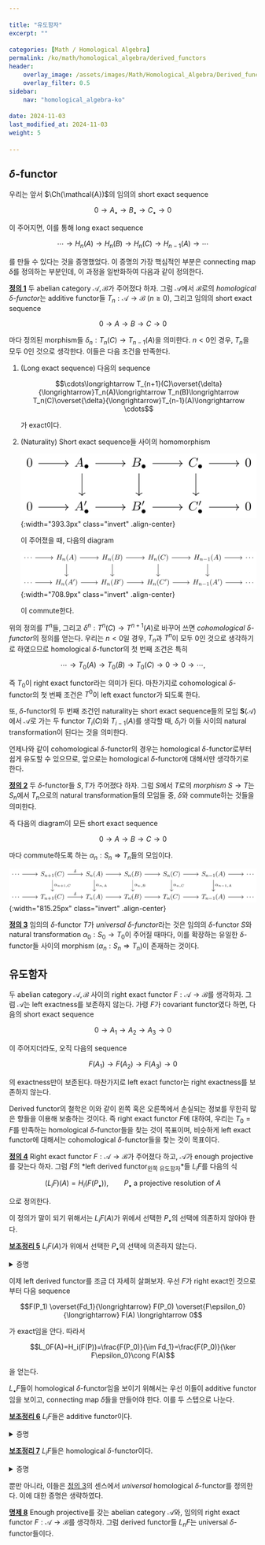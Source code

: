 ```yaml
---

title: "유도함자"
excerpt: ""

categories: [Math / Homological Algebra]
permalink: /ko/math/homological_algebra/derived_functors
header:
    overlay_image: /assets/images/Math/Homological_Algebra/Derived_functors.png
    overlay_filter: 0.5
sidebar: 
    nav: "homological_algebra-ko"

date: 2024-11-03
last_modified_at: 2024-11-03
weight: 5

---
```


## $\delta$-functor

우리는 앞서 $\Ch(\mathcal{A})$의 임의의 short exact sequence

$$0\longrightarrow A_\bullet\longrightarrow B_\bullet\longrightarrow C_\bullet\longrightarrow 0$$

이 주어지면, 이를 통해 long exact sequence

$$\cdots\rightarrow H_n(A)\rightarrow H_n(B)\rightarrow H_n(C)\rightarrow H_{n-1}(A)\rightarrow \cdots$$

를 만들 수 있다는 것을 증명했었다. 이 증명의 가장 핵심적인 부분은 connecting map $\delta$를 정의하는 부분인데, 이 과정을 일반화하여 다음과 같이 정의한다. 

<div class="definition" markdown="1">

<ins id="def1">**정의 1**</ins> 두 abelian category $\mathcal{A},\mathcal{B}$가 주어졌다 하자. 그럼 $\mathcal{A}$에서 $\mathcal{B}$로의 *homological $\delta$-functor*는 additive functor들 $T_n:\mathcal{A}\rightarrow\mathcal{B}$ ($n\geq 0$), 그리고 임의의 short exact sequence

$$0\longrightarrow A\longrightarrow B\longrightarrow C\longrightarrow 0$$

마다 정의된 morphism들 $\delta_n:T_n(C)\rightarrow T_{n-1}(A)$을 의미한다. $n<0$인 경우, $T_n$을 모두 $0$인 것으로 생각한다. 이들은 다음 조건을 만족한다.

1. (Long exact sequence) 다음의 sequence 
    
    $$\cdots\longrightarrow T_{n+1}(C)\overset{\delta}{\longrightarrow}T_n(A)\longrightarrow T_n(B)\longrightarrow T_n(C)\overset{\delta}{\longrightarrow}T_{n-1}(A)\longrightarrow \cdots$$

    가 exact이다.
2. (Naturality) Short exact sequence들 사이의 homomorphism
    
    ![morphism_of_short_exact_sequence](/assets/images/Math/Homological_Algebra/Derived_functors-1.png){:width="393.3px" class="invert" .align-center}

    이 주어졌을 때, 다음의 diagram

    ![naturality_of_delta_functor](/assets/images/Math/Homological_Algebra/Derived_functors-2.png){:width="708.9px" class="invert" .align-center}

    이 commute한다.

</div>

위의 정의를 $T^n$들, 그리고 $\delta^n:T^n(C)\rightarrow T^{n+1}(A)$로 바꾸어 쓰면 *cohomological $\delta$-functor*의 정의를 얻는다. 우리는 $n<0$일 경우, $T_n$과 $T^n$이 모두 $0$인 것으로 생각하기로 하였으므로 homological $\delta$-functor의 첫 번째 조건은 특히 

$$\cdots\longrightarrow T_0(A)\longrightarrow T_0(B)\longrightarrow T_0(C)\longrightarrow0\longrightarrow 0\longrightarrow\cdots, $$

즉 $T_0$이 right exact functor라는 의미가 된다. 마찬가지로 cohomological $\delta$-functor의 첫 번째 조건은 $T^0$이 left exact functor가 되도록 한다. 

또, $\delta$-functor의 두 번째 조건인 naturality는 short exact sequence들의 모임 $\mathbf{S}(\mathcal{A})$에서 $\mathcal{A}$로 가는 두 functor $T_i(C)$와 $T_{i-1}(A)$를 생각할 때, $\delta_i$가 이들 사이의 natural transformation이 된다는 것을 의미한다.

언제나와 같이 cohomological $\delta$-functor의 경우는 homological $\delta$-functor로부터 쉽게 유도할 수 있으므로, 앞으로는 homological $\delta$-functor에 대해서만 생각하기로 한다.

<div class="definition" markdown="1">

<ins id="def2">**정의 2**</ins> 두 $\delta$-functor들 $S,T$가 주어졌다 하자. 그럼 $S$에서 $T$로의 *morphism* $S\rightarrow T$는 $S_n$에서 $T_n$으로의 natural transformation들의 모임들 중, $\delta$와 commute하는 것들을 의미한다.

</div>

즉 다음의 diagram이 모든 short exact sequence

$$0\longrightarrow A\longrightarrow B\longrightarrow C\longrightarrow 0$$

마다 commute하도록 하는 $\alpha_n:S_n\Rightarrow T_n$들의 모임이다. 

![morphism_of_delta_functor](/assets/images/Math/Homological_Algebra/Derived_functors-3.png){:width="815.25px" class="invert" .align-center}

<div class="definition" markdown="1">

<ins id="def3">**정의 3**</ins> 임의의 $\delta$-functor $T$가 *universal $\delta$-functor*라는 것은 임의의 $\delta$-functor $S$와 natural transformation $\alpha_0:S_0\rightarrow T_0$이 주어질 때마다, 이를 확장하는 유일한 $\delta$-functor들 사이의 morphism $(\alpha_n:S_n\Rightarrow T_n)$이 존재하는 것이다.

</div>

## 유도함자

두 abelian category $\mathcal{A},\mathcal{B}$ 사이의 right exact functor $F: \mathcal{A}\rightarrow \mathcal{B}$를 생각하자. 그럼 $\mathcal{A}$는 left exactness를 보존하지 않는다. 가령 $F$가 covariant functor였다 하면, 다음의 short exact sequence

$$0 \rightarrow A_1 \rightarrow A_2 \rightarrow A_3 \rightarrow 0$$

이 주어지더라도, 오직 다음의 sequence

$$F(A_1) \rightarrow F(A_2) \rightarrow F(A_3)\rightarrow 0$$

의 exactness만이 보존된다. 마찬가지로 left exact functor는 right exactness를 보존하지 않는다.

Derived functor의 철학은 이와 같이 왼쪽 혹은 오른쪽에서 손실되는 정보를 무한히 많은 항들을 이용해 보충하는 것이다. 즉 right exact functor $F$에 대하여, 우리는 $T_0=F$를 만족하는 homological $\delta$-functor들을 찾는 것이 목표이며, 비슷하게 left exact functor에 대해서는 cohomological $\delta$-functor들을 찾는 것이 목표이다. 

<div class="definition" markdown="1">

<ins id="def4">**정의 4**</ins> Right exact functor $F:\mathcal{A}\rightarrow \mathcal{B}$가 주어졌다 하고, $\mathcal{A}$가 enough projective를 갖는다 하자. 그럼 $F$의 *left derived functor<sub>왼쪽 유도함자</sub>*들 $L_iF$를 다음의 식

$$(L_iF)(A)=H_i(F(P_\bullet)),\qquad\text{$P_\bullet$ a projective resolution of $A$}$$

으로 정의한다.

</div>

이 정의가 말이 되기 위해서는 $L_iF(A)$가 위에서 선택한 $P_\bullet$의 선택에 의존하지 않아야 한다. 

<div class="proposition" markdown="1">

<ins id="lem5">**보조정리 5**</ins> $L_iF(A)$가 위에서 선택한 $P_\bullet$의 선택에 의존하지 않는다.

</div>
<details class="proof" markdown="1">
<summary>증명</summary>

두 개의 projective resolution들을 두고, [§분해, ⁋정리 6](/ko/math/homological_algebra/resolutions#thm6)을 identity map에 대해 적용하면 된다.

</details>

이제 left derived functor를 조금 더 자세히 살펴보자. 우선 $F$가 right exact인 것으로부터 다음 sequence

$$F(P_1) \overset{Fd_1}{\longrightarrow} F(P_0) \overset{F\epsilon_0}{\longrightarrow} F(A) \longrightarrow 0$$

가 exact임을 안다. 따라서 

$$L_0F(A)=H_i(F(P))=\frac{F(P_0)}{\im Fd_1}=\frac{F(P_0)}{\ker F\epsilon_0}\cong F(A)$$

을 얻는다. 

$L_\bullet F$들이 homological $\delta$-functor임을 보이기 위해서는 우선 이들이 additive functor임을 보이고, connecting map $\delta$들을 만들어야 한다. 이를 두 스텝으로 나눈다.

<div class="proposition" markdown="1">

<ins id="lem6">**보조정리 6**</ins> $L_iF$들은 additive functor이다.

</div>
<details class="proof" markdown="1">
<summary>증명</summary>

우선 임의의 $f: A' \rightarrow A$와 $A'$, $A$의 projective resolution들이 각각 주어졌을 때 [§분해, ⁋정리 6](/ko/math/homological_algebra/resolutions#thm6)을 적용하여 $L_nF(f)$를 얻을 수 있다. 이것이 functoriality와 additivity를 만족한다는 것은 universal property로부터 자명하다. 

</details>

<div class="proposition" markdown="1">

<ins id="lem7">**보조정리 7**</ins> $L_iF$들은 homological $\delta$-functor이다.

</div>
<details class="proof" markdown="1">
<summary>증명</summary>

우선 short exact sequence

$$0 \rightarrow A \rightarrow B \rightarrow C \rightarrow 0$$

이 주어졌다 하자. $A$와 $C$의 projective resolution들 $P_\bullet$, $R_\bullet$이 주어졌다 하면 [§분해, ⁋보조정리 7](/ko/math/homological_algebra/resolutions#lem7)을 이용하여 projective resolution $Q_\bullet \rightarrow B$를 얻는다. 한편, 각각의 $n$에 대해 $R_n$이 projective이므로 

$$0 \rightarrow P_n \rightarrow Q_n \rightarrow R_n \rightarrow 0$$

은 split exact이다. 이로부터

$$0 \rightarrow F(P_\bullet) \rightarrow F(Q_\bullet) \rightarrow F(R_\bullet) \rightarrow 0$$

또한 short exact sequence이며 ([\[다중선형대수학\] §Hom과 텐서곱, ⁋명제 1](/ko/math/multilinear_algebra/hom_and_tensor#prop1), 여기에서 homology sequence를 생각하면 원하는 connecting map들과, left derived functor들의 long exact sequence

$$\cdots\overset{\partial}{\longrightarrow}L_iF(A')\longrightarrow L_iF(A)\longrightarrow L_iF(A'')\overset{\partial}{\longrightarrow}L_{i-1}F(A')\longrightarrow L_{i-1}F(A)\longrightarrow L_iF(A'')\overset{\partial}{\longrightarrow}\cdots$$

를 얻는다. 이렇게 얻어진 정보가 [정의 1](#def1)의 두 번째 조건을 만족한다는 것은 [§분해, ⁋정리 6](/ko/math/homological_algebra/resolutions#thm6)을 사용하면 된다.

</details>

뿐만 아니라, 이들은 [정의 3](#def3)의 센스에서 *universal* homological $\delta$-functor를 정의한다. 이에 대한 증명은 생략하였다. 

<div class="proposition" markdown="1">

<ins id="prop8">**명제 8**</ins> Enough projective를 갖는 abelian category $\mathcal{A}$와, 임의의 right exact functor $F: \mathcal{A}\rightarrow \mathcal{B}$를 생각하자. 그럼 derived functor들 $L_nF$는 universal $\delta$-functor들이다. 

</div>